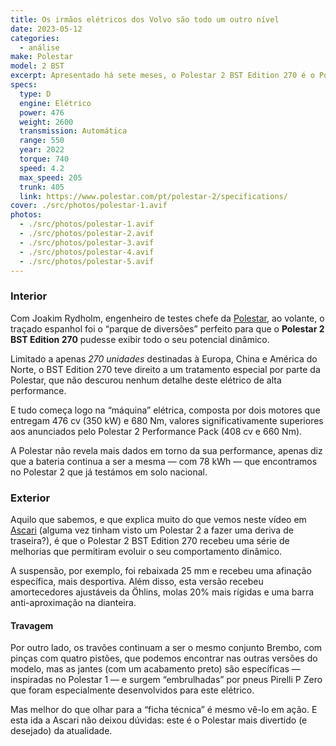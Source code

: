 ```yaml
---
title: Os irmãos elétricos dos Volvo são todo um outro nível
date: 2023-05-12
categories:
  - análise
make: Polestar
model: 2 BST
excerpt: Apresentado há sete meses, o Polestar 2 BST Edition 270 é o Polestar mais desportivo da atualidade e para mostrar aquilo de que este elétrico é capaz de fazer, a jovem marca sueca levou-o até ao circuito de Ascari.
specs:
  type: D
  engine: Elétrico
  power: 476
  weight: 2600
  transmission: Automática
  range: 550
  year: 2022
  torque: 740
  speed: 4.2
  max_speed: 205
  trunk: 405
  link: https://www.polestar.com/pt/polestar-2/specifications/
cover: ./src/photos/polestar-1.avif
photos:
  - ./src/photos/polestar-1.avif
  - ./src/photos/polestar-2.avif
  - ./src/photos/polestar-3.avif
  - ./src/photos/polestar-4.avif
  - ./src/photos/polestar-5.avif
---
```

### Interior
Com Joakim Rydholm, engenheiro de testes chefe da [Polestar](https://polestar.com), ao volante, o traçado espanhol foi o “parque de diversões” perfeito para que o **Polestar 2 BST Edition 270** pudesse exibir todo o seu potencial dinâmico.

Limitado a apenas *270 unidades* destinadas à Europa, China e América do Norte, o BST Edition 270 teve direito a um tratamento especial por parte da Polestar, que não descurou nenhum detalhe deste elétrico de alta performance.

E tudo começa logo na “máquina” elétrica, composta por dois motores que entregam 476 cv (350 kW) e 680 Nm, valores significativamente superiores aos anunciados pelo Polestar 2 Performance Pack (408 cv e 660 Nm).

A Polestar não revela mais dados em torno da sua performance, apenas diz que a bateria continua a ser a mesma — com 78 kWh — que encontramos no Polestar 2 que já testámos em solo nacional.

### Exterior
Aquilo que sabemos, e que explica muito do que vemos neste vídeo em [Ascari](#) (alguma vez tinham visto um Polestar 2 a fazer uma deriva de traseira?), é que o Polestar 2 BST Edition 270 recebeu uma série de melhorias que permitiram evoluir o seu comportamento dinâmico.

A suspensão, por exemplo, foi rebaixada 25 mm e recebeu uma afinação específica, mais desportiva. Além disso, esta versão recebeu amortecedores ajustáveis da Öhlins, molas 20% mais rígidas e uma barra anti-aproximação na dianteira.

#### Travagem
Por outro lado, os travões continuam a ser o mesmo conjunto Brembo, com pinças com quatro pistões, que podemos encontrar nas outras versões do modelo, mas as jantes (com um acabamento preto) são específicas — inspiradas no Polestar 1 — e surgem “embrulhadas” por pneus Pirelli P Zero que foram especialmente desenvolvidos para este elétrico.

Mas melhor do que olhar para a “ficha técnica” é mesmo vê-lo em ação. E esta ida a Ascari não deixou dúvidas: este é o Polestar mais divertido (e desejado) da atualidade.
